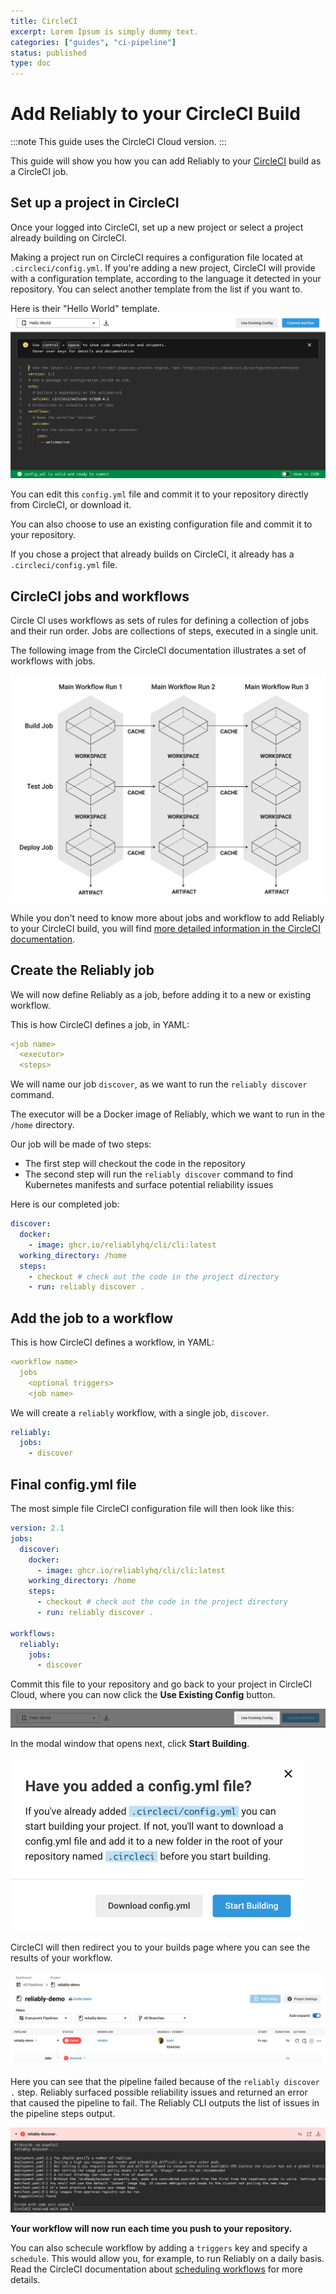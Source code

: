```yaml
---
title: CircleCI
excerpt: Lorem Ipsum is simply dummy text.
categories: ["guides", "ci-pipeline"]
status: published
type: doc
---
```

# Add Reliably to your CircleCI Build

:::note
This guide uses the CircleCI Cloud version.
:::

This guide will show you how you can add Reliably to your
[CircleCI](https://circleci.com) build as a CircleCI job.

## Set up a project in CircleCI

Once your logged into CircleCI, set up a new project or select a project
already building on CircleCI.

Making a project run on CircleCI requires a configuration file located at
`.circleci/config.yml`. If you're adding a new project, CircleCI will provide
with a configuration template, according to the language it detected in your
repository. You can select another template from the list if you want to.

Here is their "Hello World" template.
![CircleCI "Hello World" configuration template](./images/circle-ci-hello-world-config.png)

You can edit this `config.yml` file and commit it to your repository directly
from CircleCI, or download it.

You can also choose to use an existing configuration file and commit it to your
repository.

If you chose a project that already builds on CircleCI, it already has a 
`.circleci/config.yml` file.

## CircleCI jobs and workflows

Circle CI uses workflows as sets of rules for defining a collection of jobs and
their run order. Jobs are collections of steps, executed in a single unit.

The following image from the CircleCI documentation illustrates a set of
workflows with jobs.

![CircleCI jobs and workflows](./images/jobs-overview.png)

While you don't need to know more about jobs and workflow to add Reliably to your
CircleCI build, you will find [more detailed information in the CircleCI documentation](https://circleci.com/docs/2.0/jobs-steps/).

## Create the Reliably job

We will now define Reliably as a job, before adding it to a
new or existing workflow.

This is how CircleCI defines a job, in YAML:
```yml
<job name>
  <executor>
  <steps>
```

We will name our job `discover`, as we want to run the `reliably discover`
command.

The executor will be a Docker image of Reliably, which we want to run in the
`/home` directory.

Our job will be made of two steps:
* The first step will checkout the code in the repository
* The second step will run the `reliably discover` command to find Kubernetes
manifests and surface potential reliability issues

Here is our completed job:

```yml
discover:
  docker:
    - image: ghcr.io/reliablyhq/cli/cli:latest
  working_directory: /home
  steps:
    - checkout # check out the code in the project directory
    - run: reliably discover .
```

## Add the job to a workflow

This is how CircleCI defines a workflow, in YAML:
```yml
<workflow name>
  jobs
    <optional triggers>
    <job name>
```

We will create a `reliably` workflow, with a single job, `discover`.
```yml
reliably:
  jobs:
    - discover
```

## Final config.yml file

The most simple file CircleCI configuration file will then look like this:
```yml
version: 2.1
jobs:
  discover:
    docker:
      - image: ghcr.io/reliablyhq/cli/cli:latest
    working_directory: /home
    steps:
      - checkout # check out the code in the project directory
      - run: reliably discover .

workflows:
  reliably:
    jobs:
      - discover
```

Commit this file to your repository and go back to your project in CircleCI
Cloud, where you can now click the **Use Existing Config** button.

![](./images/circle-ci-use-existing-config.png)

In the modal window that opens next, click **Start Building**.

<div style="max-width: 470px">

![](./images/circle-ci-start-building.png)

</div>

CircleCI will then redirect you to your builds page where you can see the
results of your workflow.

![](./images/circle-ci-pipeline.png)

Here you can see that the pipeline failed because of the `reliably discover .` 
step. Reliably surfaced possible reliability issues and returned an error that
caused the pipeline to fail. The Reliably CLI outputs the list of issues in the
pipeline steps output.

![](./images/circle-ci-pipeline-failed.png)

**Your workflow will now run each time you push to your repository.**

You can also schecule workflow by adding a `triggers` key and specify a
`schedule`. This would allow you, for example, to run Reliably on a daily basis.
Read the CircleCI documentation about [scheduling workflows](https://circleci.com/docs/2.0/workflows/#scheduling-a-workflow) 
for more details.
